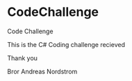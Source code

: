 # CodeChallenge
Code Challenge


This is the C# Coding challenge recieved

Thank you

Bror Andreas Nordstrom
